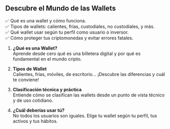## **Descubre el Mundo de las Wallets**


✅ Qué es una wallet y cómo funciona.  
✅ Tipos de wallets: calientes, frías, custodiales, no custodiales, y más.  
✅ Qué wallet usar según tu perfil como usuario o inversor.  
✅ Cómo proteger tus criptomonedas y evitar errores fatales.  



1. **¿Qué es una Wallet?**  
   Aprende desde cero qué es una billetera digital y por qué es fundamental en el mundo cripto.

2. **Tipos de Wallet**  
   Calientes, frías, móviles, de escritorio... ¡Descubre las diferencias y cuál te conviene!

3. **Clasificación técnica y práctica**  
   Entiende cómo se clasifican las wallets desde un punto de vista técnico y de uso cotidiano.

4. **¿Cuál deberías usar tú?**  
   No todos los usuarios son iguales. Elige tu wallet según tu perfil, tus activos y tus hábitos.


